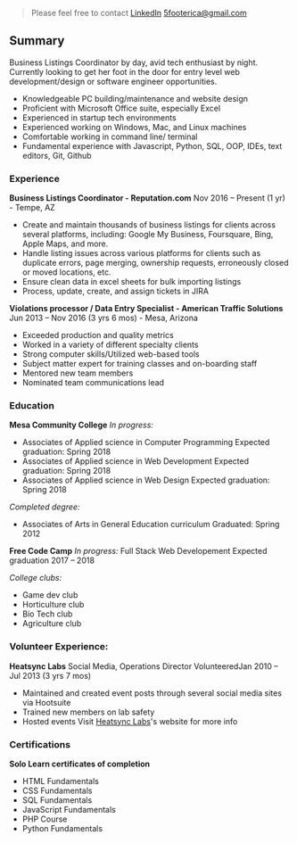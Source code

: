
> Please feel free to contact
> [LinkedIn](https://www.linkedin.com/in/ericaweems/) 
> 5footerica@gmail.com

## Summary
Business Listings Coordinator by day, avid tech enthusiast by night. Currently looking to get her foot in the door for entry level web development/design or software engineer opportunities.
- Knowledgeable PC building/maintenance and website design
- Proficient with Microsoft Office suite, especially Excel
- Experienced in startup tech environments
- Experienced working on Windows, Mac, and Linux machines
- Comfortable working in command line/ terminal
- Fundamental experience with Javascript, Python, SQL, OOP, IDEs, text editors, Git, Github

### Experience

**Business Listings Coordinator - Reputation.com**
Nov 2016 – Present (1 yr) - Tempe, AZ
- Create and maintain thousands of business listings for clients across several platforms, including: Google My Business, Foursquare, Bing, Apple Maps, and more.
- Handle listing issues across various platforms for clients such as duplicate errors, page merging, ownership requests, erroneously closed or moved locations, etc.
- Ensure clean data in excel sheets for bulk importing listings
- Process, update, create, and assign tickets in JIRA

**Violations processor / Data Entry Specialist - American Traffic Solutions**
Jun 2013 – Nov 2016 (3 yrs 6 mos) - Mesa, Arizona
- Exceeded production and quality metrics
- Worked in a variety of different specialty clients
- Strong computer skills/Utilized web-based tools
- Subject matter expert for training classes and on-boarding staff
- Mentored new team members 
- Nominated team communications lead

### Education
**Mesa Community College**
_In progress:_
- Associates of Applied science in Computer Programming
Expected graduation: Spring 2018
- Associates of Applied science in Web Development
Expected graduation: Spring 2018
- Associates of Applied science in Web Design
Expected graduation: Spring 2018

_Completed degree:_
- Associates of Arts in General Education curriculum
Graduated: Spring 2012

**Free Code Camp**
_In progress:_
Full Stack Web Developement
Expected graduation 2017 – 2018

_College clubs:_
- Game dev club
- Horticulture club 
- Bio Tech club
- Agriculture club

### Volunteer Experience:
**Heatsync Labs**
Social Media, Operations Director
VolunteeredJan 2010 – Jul 2013 (3 yrs 7 mos)
- Maintained and created event posts through several social media sites via Hootsuite
- Trained new members on lab safety
- Hosted events
Visit [Heatsync Labs](http://www.heatsynclabs.org/)'s website for more info 

### Certifications
**Solo Learn certificates of completion**
- HTML Fundamentals
- CSS Fundamentals
- SQL Fundamentals
- JavaScript Fundamentals 
- PHP Course
- Python Fundamentals
